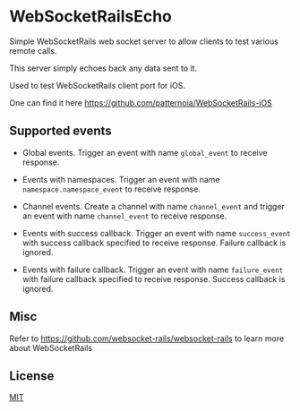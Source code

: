 # WebSocketRailsEcho

Simple WebSocketRails web socket server to allow clients to test various remote calls.

This server simply echoes back any data sent to it.



Used to test WebSocketRails client port for iOS. 

One can find it here https://github.com/patternoia/WebSocketRails-iOS

## Supported events

* Global events. Trigger an event with name `global_event` to receive response.

* Events with namespaces. Trigger an event with name `namespace.namespace_event` to receive response.

* Channel events. Create a channel with name `channel_event` and trigger an event with name `channel_event` to receive response.

* Events with success callback. Trigger an event with name `success_event` with success callback specified to receive response. Failure callback is ignored.

* Events with failure callback. Trigger an event with name `failure_event` with failure callback specified to receive response. Success callback is ignored.

## Misc

Refer to https://github.com/websocket-rails/websocket-rails to learn more about WebSocketRails

## License

[MIT](./LICENSE)
